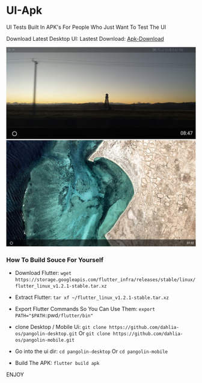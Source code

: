# UI-Apk
UI Tests Built In APK's For People Who Just Want To Test The UI

Download Latest Desktop UI: Lastest Download: [Apk-Download](https://github.com/dahlia-os/UI-Apk/raw/master/Desktop-UI/11-3-2019/1-Stable/pangolin-desktop.apk)

![Capybara UI Apk](https://github.com/dahlia-os/Icons/blob/master/Screenshot_2019-03-06_204745.jpg)
![Capybara UI Apk](https://github.com/dahlia-os/Icons/blob/master/UI-ChromeOS.png)

### How To Build Souce For Yourself

* Download Flutter: `wget https://storage.googleapis.com/flutter_infra/releases/stable/linux/flutter_linux_v1.2.1-stable.tar.xz`

* Extract Flutter: `tar xf ~/flutter_linux_v1.2.1-stable.tar.xz`

* Export Flutter Commands So You Can Use Them: `export PATH="$PATH:`pwd`/flutter/bin"`

* clone Desktop / Mobile Ui: `git clone https://github.com/dahlia-os/pangolin-desktop.git` Or `git clone https://github.com/dahlia-os/pangolin-mobile.git`

* Go into the ui dir: `cd pangolin-desktop` Or `cd pangolin-mobile`

* Build The APK: `flutter build apk`

ENJOY
